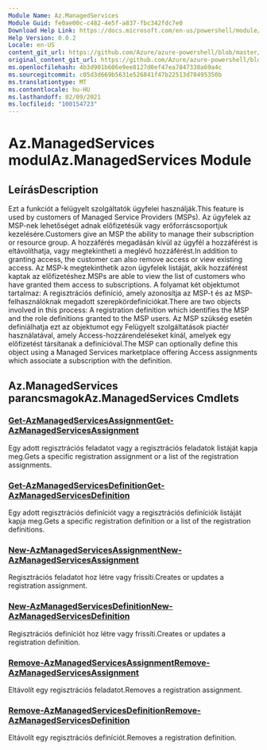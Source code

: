 ```yaml
---
Module Name: Az.ManagedServices
Module Guid: fe0ae00c-c482-4e5f-a837-fbc342fdc7e0
Download Help Link: https://docs.microsoft.com/en-us/powershell/module/az.managedservices
Help Version: 0.0.2
Locale: en-US
content_git_url: https://github.com/Azure/azure-powershell/blob/master/src/ManagedServices/ManagedServices/help/Az.ManagedServices.md
original_content_git_url: https://github.com/Azure/azure-powershell/blob/master/src/ManagedServices/ManagedServices/help/Az.ManagedServices.md
ms.openlocfilehash: 4b3d901b606e9ee8127d0ef47ea7847338a69a4c
ms.sourcegitcommit: c05d3d669b5631e526841f47b22513d78495350b
ms.translationtype: MT
ms.contentlocale: hu-HU
ms.lasthandoff: 02/09/2021
ms.locfileid: "100154723"
---
```

# <span data-ttu-id="9850f-101">Az.ManagedServices modul</span><span class="sxs-lookup"><span data-stu-id="9850f-101">Az.ManagedServices Module</span></span>
## <span data-ttu-id="9850f-102">Leírás</span><span class="sxs-lookup"><span data-stu-id="9850f-102">Description</span></span>
<span data-ttu-id="9850f-103">Ezt a funkciót a felügyelt szolgáltatók ügyfelei használják.</span><span class="sxs-lookup"><span data-stu-id="9850f-103">This feature is used by customers of Managed Service Providers (MSPs).</span></span> <span data-ttu-id="9850f-104">Az ügyfelek az MSP-nek lehetőséget adnak előfizetésük vagy erőforráscsoportjuk kezelésére.</span><span class="sxs-lookup"><span data-stu-id="9850f-104">Customers give an MSP the ability to manage their subscription or resource group.</span></span> <span data-ttu-id="9850f-105">A hozzáférés megadásán kívül az ügyfél a hozzáférést is eltávolíthatja, vagy megtekintheti a meglévő hozzáférést.</span><span class="sxs-lookup"><span data-stu-id="9850f-105">In addition to granting access, the customer can also remove access or view existing access.</span></span> <span data-ttu-id="9850f-106">Az MSP-k megtekinthetik azon ügyfelek listáját, akik hozzáférést kaptak az előfizetéshez.</span><span class="sxs-lookup"><span data-stu-id="9850f-106">MSPs are able to view the list of customers who have granted them access to subscriptions.</span></span> <span data-ttu-id="9850f-107">A folyamat két objektumot tartalmaz: A regisztrációs definíció, amely azonosítja az MSP-t és az MSP-felhasználóknak megadott szerepkördefiníciókat.</span><span class="sxs-lookup"><span data-stu-id="9850f-107">There are two objects involved in this process: A registration definition which identifies the MSP and the role definitions granted to the MSP users.</span></span> <span data-ttu-id="9850f-108">Az MSP szükség esetén definiálhatja ezt az objektumot egy Felügyelt szolgáltatások piactér használatával, amely Access-hozzárendeléseket kínál, amelyek egy előfizetést társítanak a definícióval.</span><span class="sxs-lookup"><span data-stu-id="9850f-108">The MSP can optionally define this object using a Managed Services marketplace offering Access assignments which associate a subscription with the definition.</span></span>

## <span data-ttu-id="9850f-109">Az.ManagedServices parancsmagok</span><span class="sxs-lookup"><span data-stu-id="9850f-109">Az.ManagedServices Cmdlets</span></span>
### [<span data-ttu-id="9850f-110">Get-AzManagedServicesAssignment</span><span class="sxs-lookup"><span data-stu-id="9850f-110">Get-AzManagedServicesAssignment</span></span>](Get-AzManagedServicesAssignment.md)
<span data-ttu-id="9850f-111">Egy adott regisztrációs feladatot vagy a regisztrációs feladatok listáját kapja meg.</span><span class="sxs-lookup"><span data-stu-id="9850f-111">Gets a specific registration assignment or a list of the registration assignments.</span></span>

### [<span data-ttu-id="9850f-112">Get-AzManagedServicesDefinition</span><span class="sxs-lookup"><span data-stu-id="9850f-112">Get-AzManagedServicesDefinition</span></span>](Get-AzManagedServicesDefinition.md)
<span data-ttu-id="9850f-113">Egy adott regisztrációs definíciót vagy a regisztrációs definíciók listáját kapja meg.</span><span class="sxs-lookup"><span data-stu-id="9850f-113">Gets a specific registration definition or a list of the registration definitions.</span></span>

### [<span data-ttu-id="9850f-114">New-AzManagedServicesAssignment</span><span class="sxs-lookup"><span data-stu-id="9850f-114">New-AzManagedServicesAssignment</span></span>](New-AzManagedServicesAssignment.md)
<span data-ttu-id="9850f-115">Regisztrációs feladatot hoz létre vagy frissíti.</span><span class="sxs-lookup"><span data-stu-id="9850f-115">Creates or updates a registration assignment.</span></span>

### [<span data-ttu-id="9850f-116">New-AzManagedServicesDefinition</span><span class="sxs-lookup"><span data-stu-id="9850f-116">New-AzManagedServicesDefinition</span></span>](New-AzManagedServicesDefinition.md)
<span data-ttu-id="9850f-117">Regisztrációs definíciót hoz létre vagy frissíti.</span><span class="sxs-lookup"><span data-stu-id="9850f-117">Creates or updates a registration definition.</span></span>

### [<span data-ttu-id="9850f-118">Remove-AzManagedServicesAssignment</span><span class="sxs-lookup"><span data-stu-id="9850f-118">Remove-AzManagedServicesAssignment</span></span>](Remove-AzManagedServicesAssignment.md)
<span data-ttu-id="9850f-119">Eltávolít egy regisztrációs feladatot.</span><span class="sxs-lookup"><span data-stu-id="9850f-119">Removes a registration assignment.</span></span>

### [<span data-ttu-id="9850f-120">Remove-AzManagedServicesDefinition</span><span class="sxs-lookup"><span data-stu-id="9850f-120">Remove-AzManagedServicesDefinition</span></span>](Remove-AzManagedServicesDefinition.md)
<span data-ttu-id="9850f-121">Eltávolít egy regisztrációs definíciót.</span><span class="sxs-lookup"><span data-stu-id="9850f-121">Removes a registration definition.</span></span>
